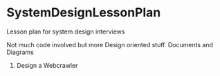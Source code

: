 # SystemDesignLessonPlan
Lesson plan for system design interviews

Not much code involved but more Design oriented stuff.
Documents and Diagrams

1. Design a Webcrawler
